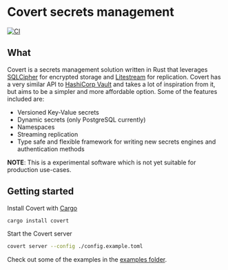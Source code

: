 # Covert secrets management

[![CI](https://github.com/fmeringdal/covert/actions/workflows/ci.yml/badge.svg)](https://github.com/fmeringdal/covert/actions/workflows/ci.yml)

## What

Covert is a secrets management solution written in Rust that leverages [SQLCipher](https://github.com/sqlcipher/sqlcipher) for encrypted storage and [Litestream](https://github.com/benbjohnson/litestream) for replication. Covert has a very similar API to [HashiCorp Vault](https://github.com/hashicorp/vault) and takes a lot of inspiration from it, but aims to be a simpler and more affordable option. Some of the features included are:

- Versioned Key-Value secrets
- Dynamic secrets (only PostgreSQL currently)
- Namespaces
- Streaming replication
- Type safe and flexible framework for writing new secrets engines and authentication methods

**NOTE**: This is a experimental software which is not yet suitable for production use-cases.

## Getting started

Install Covert with [Cargo](https://doc.rust-lang.org/cargo/getting-started/index.html)
```sh
cargo install covert
```

Start the Covert server
```sh
covert server --config ./config.example.toml
```

Check out some of the examples in the [examples folder](./examples/).